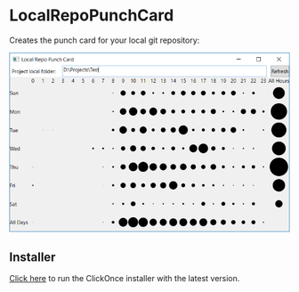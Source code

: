 # LocalRepoPunchCard
Creates the punch card for your local git repository:

![Screen](img/screen.png)

## Installer

[Click here](https://rawgithub.com/romanoza/LocalRepoPunchCard/master/Gitoza/publish/setup.exe) to run the ClickOnce installer with the latest version.